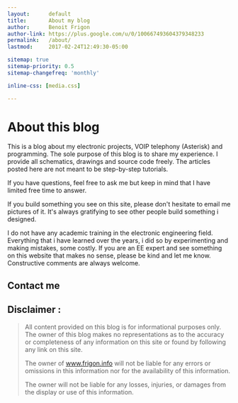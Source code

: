 ```yaml
---
layout:      default
title:       About my blog
author:      Benoit Frigon
author-link: https://plus.google.com/u/0/100667493604379348233
permalink:   /about/
lastmod:     2017-02-24T12:49:30-05:00

sitemap: true
sitemap-priority: 0.5
sitemap-changefreq: 'monthly'

inline-css: [media.css]

---
```


# About this blog

This is a blog about my electronic projects, VOIP telephony (Asterisk) and programming. The sole purpose of this blog is to share my experience. I provide all schematics, drawings and source code freely. The articles posted here are not meant to be step-by-step tutorials. 

If you have questions, feel free to ask me but keep in mind that I have limited free time to answer.

If you build something you see on this site, please don't hesitate to email me pictures of it. It's always gratifying to see other people build something i designed.

I do not have any academic training in the electronic engineering field. Everything that i have learned over the years, i did so by experimenting and making mistakes, some costly. If you are an EE expert and see something on this website that makes no sense, please be kind and let me know. Constructive comments are always welcome.

## Contact me

<a class="button btn-icon-large" href="https://www.github.com/bfrigon/"><i class="icon-github"></i></a>
<a class="button btn-icon-large" href="mailto:benoit@frigon.info"><i class="icon-mail-alt"></i></a>

## Disclaimer :

> All content provided on this blog is for informational purposes only. The owner of this blog makes no representations as to the accuracy or completeness of any information on this site or found by following any link on this site.
>
> The owner of www.frigon.info will not be liable for any errors or omissions in this information nor for the availability of this information.
>
> The owner will not be liable for any losses, injuries, or damages from the display or use of this information.



